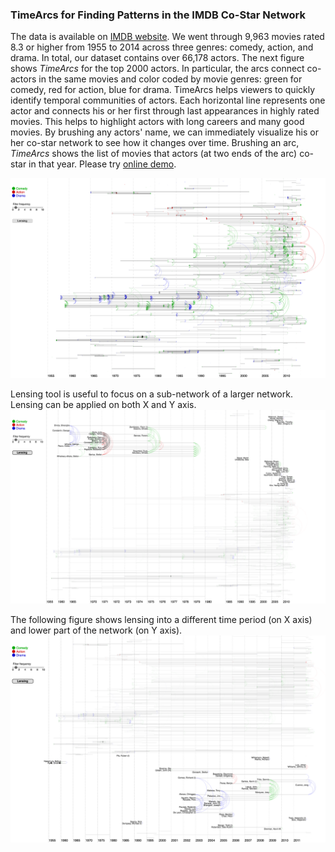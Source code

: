 ### TimeArcs for Finding Patterns in the IMDB Co-Star Network
The data is available on [IMDB website](http://www.imdb.com/interfaces). We went through 9,963 movies rated 8.3 or higher from 1955 to 2014 across three genres: comedy, action, and drama. In total, our dataset contains over 66,178 actors. The next figure shows *TimeArcs* for the top 2000 actors. In particular, the arcs connect co-actors in the same movies and color coded by movie genres: green for comedy, red for action, blue for drama. TimeArcs helps viewers to quickly identify temporal communities of actors. Each horizontal line represents one actor and connects his or her first through last appearances in highly rated movies. This helps to highlight actors with long careers and many good movies. By brushing any actors' name, we can immediately visualize his or her co-star network to see how it changes over time. Brushing an arc, *TimeArcs* shows the list of movies that actors (at two ends of the arc) co-star in that year. Please try [online demo](http://www2.cs.uic.edu/~tdang/TimeArcs/IMDB/).

![ScreenShot](https://github.com/CreativeCodingLab/TimeArcs/blob/master/VIS/images/IMDB2.png)

Lensing tool is useful to focus on a sub-network of a larger network. Lensing can be applied on both X and Y axis. 
![ScreenShot](https://github.com/CreativeCodingLab/TimeArcs/blob/master/VIS/images/IMDB3.png)

The following figure shows lensing into a different time period (on X axis) and lower part of the network (on Y axis).
![ScreenShot](https://github.com/CreativeCodingLab/TimeArcs/blob/master/VIS/images/IMDB4.png)










